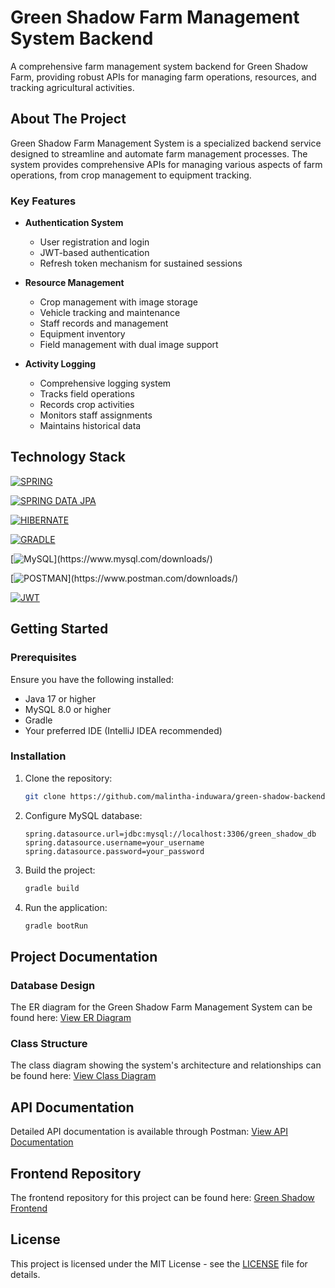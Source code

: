 # Green Shadow Farm Management System Backend

A comprehensive farm management system backend for Green Shadow Farm, providing robust APIs for managing farm operations, resources, and tracking agricultural activities.

## About The Project

Green Shadow Farm Management System is a specialized backend service designed to streamline and automate farm management processes. The system provides comprehensive APIs for managing various aspects of farm operations, from crop management to equipment tracking.

### Key Features

- **Authentication System**
  - User registration and login
  - JWT-based authentication
  - Refresh token mechanism for sustained sessions

- **Resource Management**
  - Crop management with image storage
  - Vehicle tracking and maintenance
  - Staff records and management
  - Equipment inventory
  - Field management with dual image support
  
- **Activity Logging**
  - Comprehensive logging system
  - Tracks field operations
  - Records crop activities
  - Monitors staff assignments
  - Maintains historical data

## Technology Stack

[![SPRING](https://img.shields.io/badge/Spring_Framework-black?style=for-the-badge&logo=spring&logoColor=green)](https://spring.io/projects/spring-framework)

[![SPRING DATA JPA](https://img.shields.io/badge/Spring_Data_JPA-black?style=for-the-badge&logo=spring&logoColor=green)](https://spring.io/projects/spring-data-jpa)

[![HIBERNATE](https://img.shields.io/badge/Hibernate-black?style=for-the-badge&logo=Hibernate&logoColor=BBAE79)](https://hibernate.org/orm/)

[![GRADLE](https://img.shields.io/badge/Gradle-black?style=for-the-badge&logo=gradle&logoColor=white)](https://gradle.org/)

[![MySQL](https://img.shields.io/badge/Mysql-black?style=for-the-badge&logo=mysql&logoColor=08668E")](https://www.mysql.com/downloads/)

[![POSTMAN](https://img.shields.io/badge/Postman-black?style=for-the-badge&logo=Postman&logoColor=FF713D")](https://www.postman.com/downloads/)

[![JWT](https://img.shields.io/badge/JWT-black?style=for-the-badge&logo=jsonwebtokens&logoColor=white)](https://jwt.io/)

## Getting Started

### Prerequisites

Ensure you have the following installed:

- Java 17 or higher
- MySQL 8.0 or higher
- Gradle
- Your preferred IDE (IntelliJ IDEA recommended)

### Installation

1. Clone the repository:
   ```bash
   git clone https://github.com/malintha-induwara/green-shadow-backend.git
   ```

2. Configure MySQL database:
   ```properties
   spring.datasource.url=jdbc:mysql://localhost:3306/green_shadow_db
   spring.datasource.username=your_username
   spring.datasource.password=your_password
   ```

3. Build the project:
   ```bash
   gradle build
   ```

4. Run the application:
   ```bash
   gradle bootRun
   ```

## Project Documentation

### Database Design
The ER diagram for the Green Shadow Farm Management System can be found here:
[View ER Diagram](https://drive.google.com/file/d/1u9ecV1H7YKYDgXaqrsSF-DyOpzETwyA8/view?usp=s)

### Class Structure
The class diagram showing the system's architecture and relationships can be found here:
[View Class Diagram](https://drive.google.com/file/d/1u9ecV1H7YKYDgXaqrsSF-DyOpzETwyA8/view?usp=s)

## API Documentation

Detailed API documentation is available through Postman:
[View API Documentation](https://documenter.getpostman.com/view/33030562/2sAYBa8UpS)

## Frontend Repository

The frontend repository for this project can be found here:
[Green Shadow Frontend](https://github.com/malintha-induwara/green-shadow-frontend)

## License

This project is licensed under the MIT License - see the [LICENSE](LICENSE.md) file for details.
